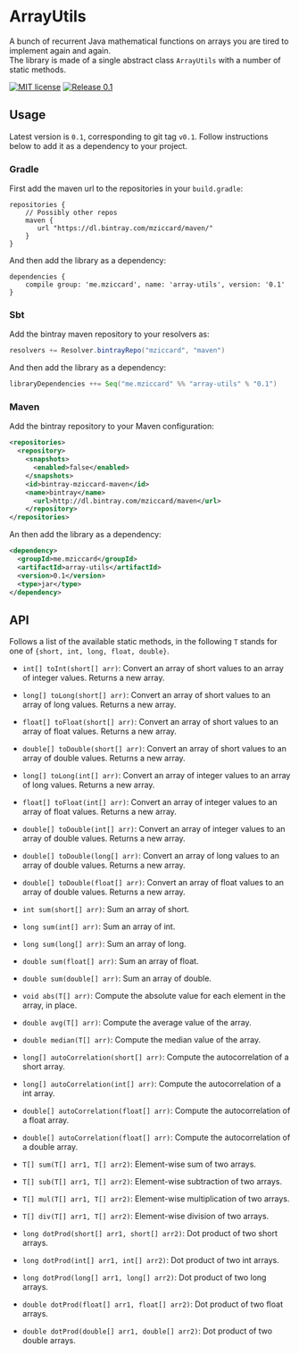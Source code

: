 # ArrayUtils

A bunch of recurrent Java mathematical functions on arrays you are tired to implement again and again.  
The library is made of a single abstract class `ArrayUtils` with a number of static methods.

[![MIT license](http://img.shields.io/badge/license-MIT-brightgreen.svg)](http://opensource.org/licenses/MIT)
[![Release 0.1](https://img.shields.io/badge/release-0.1-brightgreen.svg)](https://bintray.com/mziccard/maven/array-utils/_latestVersion)

## Usage

Latest version is `0.1`, corresponding to git tag `v0.1`. Follow instructions below to add it as a dependency to your project.

### Gradle

First add the maven url to the repositories in your `build.gradle`:

```
repositories {
    // Possibly other repos
    maven {
       url "https://dl.bintray.com/mziccard/maven/"
    }
}
```
And then add the library as a dependency:
```
dependencies {
    compile group: 'me.mziccard', name: 'array-utils', version: '0.1'
}
```

### Sbt

Add the bintray maven repository to your resolvers as:
```scala
resolvers += Resolver.bintrayRepo("mziccard", "maven")
```
And then add the library as a dependency:
```scala
libraryDependencies ++= Seq("me.mziccard" %% "array-utils" % "0.1")
```

### Maven
Add the bintray repository to your Maven configuration:
```xml
<repositories>
  <repository>
    <snapshots>
      <enabled>false</enabled>
    </snapshots>
    <id>bintray-mziccard-maven</id>
    <name>bintray</name>
      <url>http://dl.bintray.com/mziccard/maven</url>
    </repository>
</repositories>
```
An then add the library as a dependency:
```xml
<dependency>
  <groupId>me.mziccard</groupId>
  <artifactId>array-utils</artifactId>
  <version>0.1</version>
  <type>jar</type>
</dependency>
```

## API

Follows a list of the available static methods, in the following `T` stands for one of `{short, int, long, float, double}`.

- `int[] toInt(short[] arr)`: Convert an array of short values to an array of integer values. Returns a new array.

- `long[] toLong(short[] arr)`: Convert an array of short values to an array of long values. Returns a new array.

- `float[] toFloat(short[] arr)`: Convert an array of short values to an array of float values. Returns a new array.

- `double[] toDouble(short[] arr)`: Convert an array of short values to an array of double values. Returns a new array.

- `long[] toLong(int[] arr)`: Convert an array of integer values to an array of long values. Returns a new array.

- `float[] toFloat(int[] arr)`: Convert an array of integer values to an array of float values. Returns a new array.

- `double[] toDouble(int[] arr)`: Convert an array of integer values to an array of double values. Returns a new array.

- `double[] toDouble(long[] arr)`: Convert an array of long values to an array of double values. Returns a new array.

- `double[] toDouble(float[] arr)`: Convert an array of float values to an array of double values. Returns a new array.

- `int sum(short[] arr)`: Sum an array of short.

- `long sum(int[] arr)`: Sum an array of int.

- `long sum(long[] arr)`: Sum an array of long.

- `double sum(float[] arr)`: Sum an array of float.

- `double sum(double[] arr)`: Sum an array of double.

- `void abs(T[] arr)`: Compute the absolute value for each element in the array, in place.

- `double avg(T[] arr)`: Compute the average value of the array.

- `double median(T[] arr)`: Compute the median value of the array.

- `long[] autoCorrelation(short[] arr)`: Compute the autocorrelation of a short array.

- `long[] autoCorrelation(int[] arr)`: Compute the autocorrelation of a int array.

- `double[] autoCorrelation(float[] arr)`: Compute the autocorrelation of a float array.

- `double[] autoCorrelation(float[] arr)`: Compute the autocorrelation of a double array.

- `T[] sum(T[] arr1, T[] arr2)`: Element-wise sum of two arrays.

- `T[] sub(T[] arr1, T[] arr2)`: Element-wise subtraction of two arrays.

- `T[] mul(T[] arr1, T[] arr2)`: Element-wise multiplication of two arrays.

- `T[] div(T[] arr1, T[] arr2)`: Element-wise division of two arrays.

- `long dotProd(short[] arr1, short[] arr2)`: Dot product of two short arrays.

- `long dotProd(int[] arr1, int[] arr2)`: Dot product of two int arrays.

- `long dotProd(long[] arr1, long[] arr2)`: Dot product of two long arrays.

- `double dotProd(float[] arr1, float[] arr2)`: Dot product of two float arrays.

- `double dotProd(double[] arr1, double[] arr2)`: Dot product of two double arrays.
